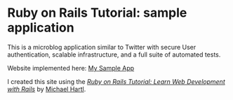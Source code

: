 # Ruby on Rails Tutorial: sample application

This is a microblog application similar to Twitter with secure
User authentication, scalable infrastructure, and a full suite
of automated tests.

Website implemented here: [My Sample App](https://sheltered-island-5311.herokuapp.com)

I created this site using the 
[*Ruby on Rails Tutorial:
Learn Web Development with Rails*](http://www.railstutorial.org/)
by [Michael Hartl](http://www.michaelhartl.com/).
